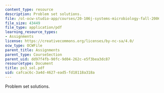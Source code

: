 ```yaml
---
content_type: resource
description: Problem set solutions.
file: /ol-ocw-studio-app/courses/20-106j-systems-microbiology-fall-2006/cafcac6c3a4d4627ead5fd18118a318a_ps3_sol.pdf
file_size: 43449
file_type: application/pdf
learning_resource_types:
- Assignments
license: https://creativecommons.org/licenses/by-nc-sa/4.0/
ocw_type: OCWFile
parent_title: Assignments
parent_type: CourseSection
parent_uid: dd97f4fb-90fc-9d04-262c-e5f3bea3dc87
resourcetype: Document
title: ps3_sol.pdf
uid: cafcac6c-3a4d-4627-ead5-fd18118a318a
---
```

Problem set solutions.